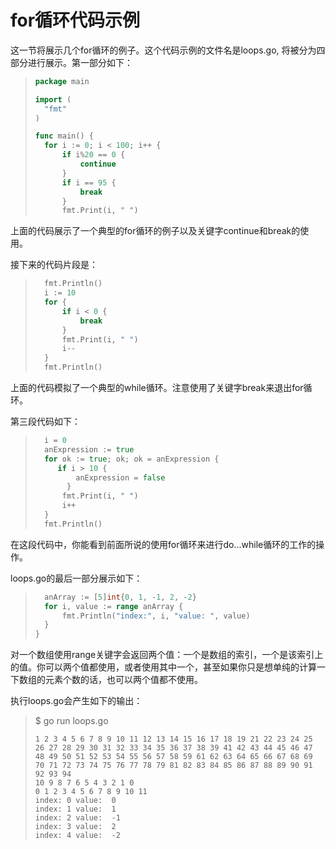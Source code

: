 # **for循环代码示例**
这一节将展示几个for循环的例子。这个代码示例的文件名是loops.go, 将被分为四部分进行展示。第一部分如下：

>```go
>package main
>
>import (
>	"fmt"
>)
>
>func main() {
>	for i := 0; i < 100; i++ {
>		if i%20 == 0 {
>			continue
>		}
>		if i == 95 {
>			break
>		}
>		fmt.Print(i, " ")
>```

上面的代码展示了一个典型的for循环的例子以及关键字continue和break的使用。

接下来的代码片段是：

>```go
>	fmt.Println()
>	i := 10
>	for {
>		if i < 0 {
>			break
>		}
>		fmt.Print(i, " ")
>		i--
>	}
>	fmt.Println()
>```

上面的代码模拟了一个典型的while循环。注意使用了关键字break来退出for循环。

第三段代码如下：

>```go
>	i = 0
>	anExpression := true>	for ok := true; ok; ok = anExpression {>      if i > 10 {>          anExpression = false>		 }>       fmt.Print(i, " ")>       i++ 
>   }>	fmt.Println()
>```

在这段代码中，你能看到前面所说的使用for循环来进行do...while循环的工作的操作。

loops.go的最后一部分展示如下：

>```go
>	anArray := [5]int{0, 1, -1, 2, -2}
>	for i, value := range anArray {
>		fmt.Println("index:", i, "value: ", value)
>	}
>}
>```

对一个数组使用range关键字会返回两个值：一个是数组的索引，一个是该索引上的值。你可以两个值都使用，或者使用其中一个，甚至如果你只是想单纯的计算一下数组的元素个数的话，也可以两个值都不使用。

执行loops.go会产生如下的输出：

>$ go run loops.go
>
>```shell
>1 2 3 4 5 6 7 8 9 10 11 12 13 14 15 16 17 18 19 21 22 23 24 25 26 27 28 29 30 31 32 33 34 35 36 37 38 39 41 42 43 44 45 46 47 48 49 50 51 52 53 54 55 56 57 58 59 61 62 63 64 65 66 67 68 69 70 71 72 73 74 75 76 77 78 79 81 82 83 84 85 86 87 88 89 90 91 92 93 94
>10 9 8 7 6 5 4 3 2 1 0
>0 1 2 3 4 5 6 7 8 9 10 11
>index: 0 value:  0
>index: 1 value:  1
>index: 2 value:  -1
>index: 3 value:  2
>index: 4 value:  -2
>```

